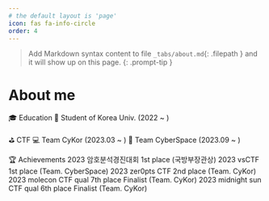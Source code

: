 ```yaml
---
# the default layout is 'page'
icon: fas fa-info-circle
order: 4
---
```


> Add Markdown syntax content to file `_tabs/about.md`{: .filepath } and it will show up on this page.
{: .prompt-tip }

# About me 

🎓 Education
🐯 Student of Korea Univ. (2022 ~ )

⛳️ CTF
💻 Team CyKor (2023.03 ~ )
🚀 Team CyberSpace (2023.09 ~ )

🏆 Achievements
2023 암호분석경진대회 1st place (국방부장관상)
2023 vsCTF 1st place (Team. CyberSpace)
2023 zer0pts CTF 2nd place (Team. CyKor)
2023 molecon CTF qual 7th place Finalist (Team. CyKor)
2023 midnight sun CTF qual 6th place Finalist (Team. CyKor)

